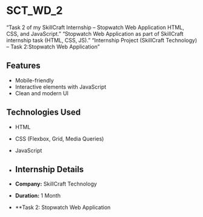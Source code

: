 # SCT_WD_2
“Task 2 of my SkillCraft Internship – Stopwatch Web Application HTML, CSS, and JavaScript.”  “Stopwatch Web Application as part of SkillCraft internship task (HTML, CSS, JS).”  “Internship Project (SkillCraft Technology) – Task 2:Stopwatch Web Application”

##  Features
- Mobile-friendly  
- Interactive elements with JavaScript  
- Clean and modern UI  

## Technologies Used
- HTML  
- CSS (Flexbox, Grid, Media Queries)  
- JavaScript

- ##  Internship Details
- **Company:** SkillCraft Technology  
- **Duration:** 1 Month  
- **Task 2:  Stopwatch Web Application

